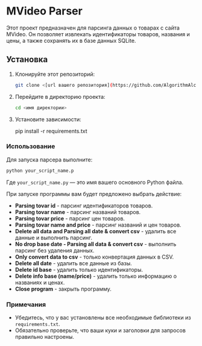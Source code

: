 # MVideo Parser

Этот проект предназначен для парсинга данных о товарах с сайта MVideo. Он позволяет извлекать идентификаторы товаров, названия и цены, а также сохранять их в базе данных SQLite.

## Установка

1. Клонируйте этот репозиторий:

   ```bash
   git clone <[url вашего репозитория](https://github.com/AlgorithmAlchemy/MvidiaRequestsParser/tree/main)>
2. Перейдите в директорию проекта:
   ```bash
   cd <имя директории>
3. Установите зависимости:

   pip install -r requirements.txt

### Использование
Для запуска парсера выполните:
   ```bash
python your_script_name.p
```


Где `your_script_name.py` — это имя вашего основного Python файла.

При запуске программы вам будет предложено выбрать действие:

- **Parsing tovar id** - парсинг идентификаторов товаров.
- **Parsing tovar name** - парсинг названий товаров.
- **Parsing tovar price** - парсинг цен товаров.
- **Parsing tovar name and price** - парсинг названий и цен товаров.
- **Delete all data and Parsing all date & convert csv** - удалить все данные и выполнить парсинг.
- **No drop base date - Parsing all data & convert csv** - выполнить парсинг без удаления данных.
- **Only convert data to csv** - только конвертация данных в CSV.
- **Delete all date** - удалить все данные из базы.
- **Delete id base** - удалить только идентификаторы.
- **Delete info base (name/price)** - удалить только информацию о названиях и ценах.
- **Close program** - закрыть программу.

### Примечания

- Убедитесь, что у вас установлены все необходимые библиотеки из `requirements.txt`.
- Обязательно проверьте, что ваши куки и заголовки для запросов правильно настроены.


